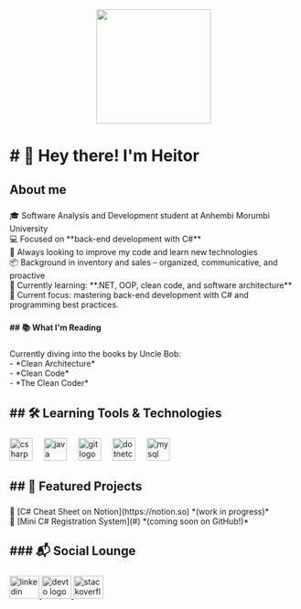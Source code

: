 <div align="center">
  <img height="200" src="https://media0.giphy.com/media/v1.Y2lkPTc5MGI3NjExOHB6M3l0M3gyMnMyZmlmYWF0MnB0dnlqcjA1eTZseDNlM2VkODl6diZlcD12MV9pbnRlcm5hbF9naWZfYnlfaWQmY3Q9Zw/1y0zSu5hYE1pJSdqmI/giphy.gif"  />
</div>

###

<h1 align="left"># 👋 Hey there! I'm Heitor</h1>

###

<h2 align="left">About me</h2>

###

<p align="left">🎓 Software Analysis and Development student at Anhembi Morumbi University  <br>💻 Focused on **back-end development with C#**  <br>🔁 Always looking to improve my code and learn new technologies  <br>📦 Background in inventory and sales – organized, communicative, and proactive  <br>🌱 Currently learning: **.NET, OOP, clean code, and software architecture**<br>🎯 Current focus: mastering back-end development with C# and programming best practices.</p>

###

<h4 align="left">## 📚 What I'm Reading</h4>

###

<p align="left">Currently diving into the books by Uncle Bob:<br>- *Clean Architecture*<br>- *Clean Code*<br>- *The Clean Coder*</p>

###

<h2 align="left">## 🛠️ Learning Tools & Technologies</h2>

###

<div align="left">
  <img src="https://cdn.jsdelivr.net/gh/devicons/devicon/icons/csharp/csharp-original.svg" height="40" alt="csharp logo"  />
  <img width="12" />
  <img src="https://cdn.jsdelivr.net/gh/devicons/devicon/icons/java/java-original.svg" height="40" alt="java logo"  />
  <img width="12" />
  <img src="https://cdn.jsdelivr.net/gh/devicons/devicon/icons/git/git-original.svg" height="40" alt="git logo"  />
  <img width="12" />
  <img src="https://cdn.jsdelivr.net/gh/devicons/devicon/icons/dotnetcore/dotnetcore-original.svg" height="40" alt="dotnetcore logo"  />
  <img width="12" />
  <img src="https://cdn.jsdelivr.net/gh/devicons/devicon/icons/mysql/mysql-original.svg" height="40" alt="mysql logo"  />
</div>

###

<h2 align="left">## 🚀 Featured Projects</h2>

###

<p align="left">🔹 [C# Cheat Sheet on Notion](https://notion.so) *(work in progress)*  <br>🔹 [Mini C# Registration System](#) *(coming soon on GitHub!)*</p>

###

<h2 align="left">
### 📬 Social Lounge</h2>

###

<div align="left">
  <a href="https://www.linkedin.com/in/heitornobrega1997/" target="_blank">
    <img src="https://raw.githubusercontent.com/maurodesouza/profile-readme-generator/master/src/assets/icons/social/linkedin/default.svg" width="52" height="40" alt="linkedin logo"  />
  </a>
  <a href="https://dev.to/heitor_nobrega" target="_blank">
    <img src="https://raw.githubusercontent.com/maurodesouza/profile-readme-generator/master/src/assets/icons/social/devto/default.svg" width="52" height="40" alt="devto logo"  />
  </a>
  <a href="https://stackoverflow.com/users/30197585/heitor-nobrega" target="_blank">
    <img src="https://raw.githubusercontent.com/maurodesouza/profile-readme-generator/master/src/assets/icons/social/stackoverflow/default.svg" width="52" height="40" alt="stackoverflow logo"  />
  </a>
</div>

###
